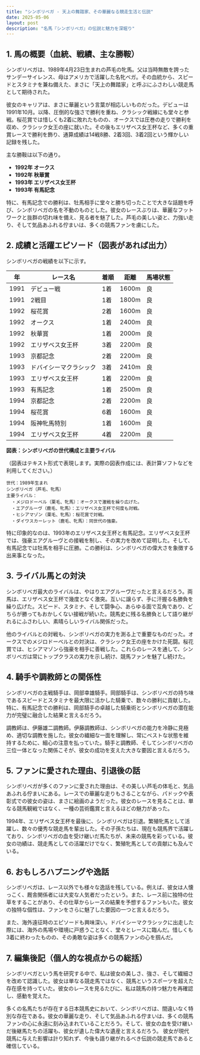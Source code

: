 ```yaml
---
title: "シンボリベガ - 天上の舞踏家、その華麗なる競走生活と伝説"
date: 2025-05-06
layout: post
description: "名馬『シンボリベガ』の伝説と魅力を深堀り"
---
```


## 1. 馬の概要（血統、戦績、主な勝鞍）

シンボリベガは、1989年4月23日生まれの芦毛の牝馬。父は当時無敵を誇ったサンデーサイレンス、母はアメリカで活躍した名牝ベガ。その血統から、スピードとスタミナを兼ね備えた、まさに「天上の舞踏家」と呼ぶにふさわしい競走馬として期待された。

彼女のキャリアは、まさに華麗という言葉が相応しいものだった。デビューは1991年10月。以降、圧倒的な強さで勝利を重ね、クラシック戦線にも堂々と参戦。桜花賞では惜しくも2着に敗れたものの、オークスでは圧巻の走りで勝利を収め、クラシック女王の座に就いた。その後もエリザベス女王杯など、多くの重賞レースで勝利を飾り、通算成績は14戦8勝、2着3回、3着2回という輝かしい記録を残した。

主な勝鞍は以下の通り。

* **1992年 オークス**
* **1992年 秋華賞**
* **1993年 エリザベス女王杯**
* **1993年 有馬記念**

特に、有馬記念での勝利は、牡馬相手に堂々と勝ち切ったことで大きな話題を呼び、シンボリベガの名を不動のものとした。彼女のレースぶりは、華麗なフットワークと抜群の切れ味を備え、見る者を魅了した。芦毛の美しい姿と、力強い走り、そして気品あふれる佇まいは、多くの競馬ファンを虜にした。


## 2. 成績と活躍エピソード（図表があれば出力）

シンボリベガの戦績を以下に示す。

| 年 | レース名           | 着順 | 距離 | 馬場状態 |
|---|--------------------|-----|-----|---------|
| 1991 | デビュー戦         | 1着 | 1600m | 良      |
| 1991 | 2戦目             | 1着 | 1800m | 良      |
| 1992 | 桜花賞             | 2着 | 1600m | 良      |
| 1992 | オークス             | 1着 | 2400m | 良      |
| 1992 | 秋華賞             | 1着 | 2000m | 良      |
| 1992 | エリザベス女王杯    | 3着 | 2200m | 良      |
| 1993 | 京都記念           | 2着 | 2200m | 良      |
| 1993 | ドバイシーマクラシック| 3着 | 2410m | 良      |
| 1993 | エリザベス女王杯    | 1着 | 2200m | 良      |
| 1993 | 有馬記念           | 1着 | 2500m | 良      |
| 1994 | 京都記念           | 2着 | 2200m | 良      |
| 1994 | 桜花賞             | 6着 | 1600m | 良      |
| 1994 | 阪神牝馬特別       | 1着 | 1600m | 良      |
| 1994 | エリザベス女王杯    | 4着 | 2200m | 良      |


**図表：シンボリベガの世代構成と主要ライバル**

（図表はテキスト形式で表現します。実際の図表作成には、表計算ソフトなどを利用してください。）

```
世代：1989年生まれ
シンボリベガ（芦毛、牝馬）
主要ライバル：
  ・メジロドーベル（栗毛、牝馬）：オークスで激戦を繰り広げた。
  ・エアグルーヴ（鹿毛、牝馬）：エリザベス女王杯で何度も対戦。
  ・ヒシアマゾン（栗毛、牝馬）：桜花賞で対戦。
  ・ダイワスカーレット（鹿毛、牝馬）：同世代の強豪。
```

特に印象的なのは、1993年のエリザベス女王杯と有馬記念。エリザベス女王杯では、強豪エアグルーヴとの接戦を制し、その実力を改めて証明した。そして、有馬記念では牡馬を相手に圧勝。この勝利は、シンボリベガの偉大さを象徴する出来事となった。


## 3. ライバル馬との対決

シンボリベガ最大のライバルは、やはりエアグルーヴだったと言えるだろう。両馬は、エリザベス女王杯で幾度となく激突。互いに譲らず、手に汗握る名勝負を繰り広げた。スピード、スタミナ、そして闘争心、あらゆる面で互角であり、どちらが勝ってもおかしくない接戦が続いた。競馬史に残る名勝負として語り継がれるにふさわしい、素晴らしいライバル関係だった。

他のライバルとの対戦も、シンボリベガの実力を測る上で重要なものだった。オークスでのメジロドーベルとの対決は、クラシック女王の座をかけた死闘。桜花賞では、ヒシアマゾンら強豪を相手に善戦した。これらのレースを通して、シンボリベガは常にトップクラスの実力を示し続け、競馬ファンを魅了し続けた。


## 4. 騎手や調教師との関係性

シンボリベガの主戦騎手は、岡部幸雄騎手。岡部騎手は、シンボリベガの持ち味であるスピードとスタミナを最大限に活かした騎乗で、数々の勝利に貢献した。特に、有馬記念での勝利は、岡部騎手の卓越した騎乗術とシンボリベガの潜在能力が完璧に融合した結果と言えるだろう。

調教師は、伊藤雄二調教師。伊藤調教師は、シンボリベガの能力を冷静に見極め、適切な調教を施した。彼女の繊細な一面を理解し、常にベストな状態を維持するために、細心の注意を払っていた。騎手と調教師、そしてシンボリベガの三位一体となった関係こそが、彼女の成功を支えた大きな要因と言えるだろう。


## 5. ファンに愛された理由、引退後の話

シンボリベガが多くのファンに愛された理由は、その美しい芦毛の体毛と、気品あふれる佇まいにある。レースでの華麗な走りもさることながら、パドックや表彰式での彼女の姿は、まさに絵画のようだった。彼女のレースを見ることは、単なる競馬観戦ではなく、一種の芸術鑑賞と言えるほどの魅力があった。

1994年、エリザベス女王杯を最後に、シンボリベガは引退。繁殖牝馬として活躍し、数々の優秀な競走馬を輩出した。その子孫たちは、現在も競馬界で活躍しており、シンボリベガの血を受け継いだ馬たちが、未来の競馬を彩っている。彼女の功績は、競走馬としての活躍だけでなく、繁殖牝馬としての貢献にも及んでいる。


## 6. おもしろハプニングや逸話

シンボリベガは、レース以外でも様々な逸話を残している。例えば、彼女は人懐っこく、厩舎関係者には大変な人気者だったという。また、レース前に独特の仕草をすることがあり、その仕草からレースの結果を予想するファンもいた。彼女の独特な個性は、ファンをさらに魅了した要因の一つと言えるだろう。

また、海外遠征時のエピソードも興味深い。ドバイシーマクラシックに出走した際には、海外の馬場や環境に戸惑うことなく、堂々とレースに臨んだ。惜しくも3着に終わったものの、その勇敢な姿は多くの競馬ファンの心を掴んだ。


## 7. 編集後記（個人的な視点からの総括）

シンボリベガという馬を研究する中で、私は彼女の美しさ、強さ、そして繊細さを改めて認識した。彼女は単なる競走馬ではなく、競馬というスポーツを超えた存在感を持っていた。彼女のレースを見るたびに、私は競馬の持つ魅力を再確認し、感動を覚えた。

多くの名馬たちが存在する日本競馬史において、シンボリベガは、間違いなく特別な存在である。彼女の華麗な走り、そして気品あふれる佇まいは、多くの競馬ファンの心に永遠に刻み込まれていることだろう。そして、彼女の血を受け継いだ後継馬たちの活躍も、彼女が遺した偉大な遺産と言えるだろう。  彼女が現代競馬に与えた影響は計り知れず、今後も語り継がれるべき伝説の競走馬であると確信している。
